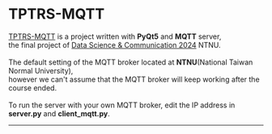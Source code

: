 # TPTRS-MQTT

[TPTRS-MQTT](https://github.com/NaoCoding/TPTRS-MQTT) is a project written with **PyQt5** and **MQTT** server, <br> the final project of [Data Science &amp; Communication 2024](https://web.ntnu.edu.tw/~cw/icoil/) NTNU. <br><br>
The default setting of the MQTT broker located at **NTNU**(National Taiwan Normal University), <br>however we can't assume that the MQTT broker will keep working after the course ended.<br>
<br> To run the server with your own MQTT broker, edit the IP address in **server.py** and **client_mqtt.py**.

---
